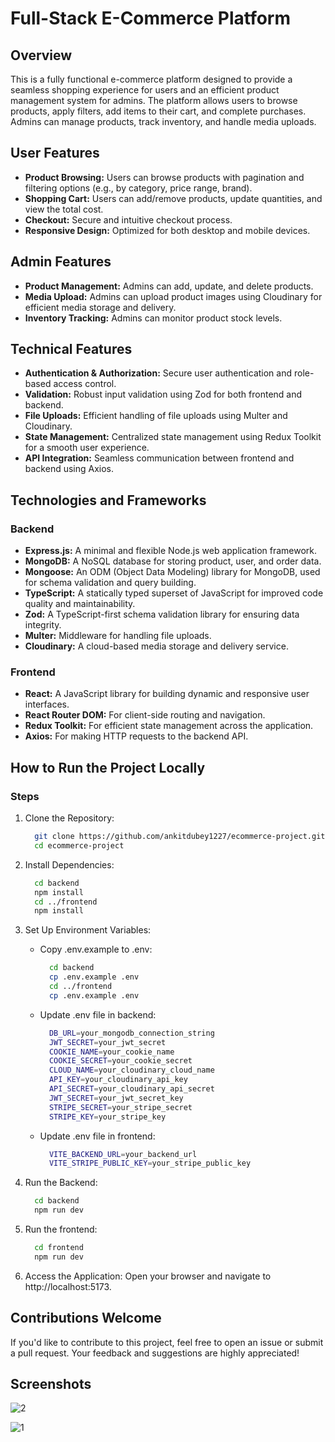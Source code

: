 # Full-Stack E-Commerce Platform

## Overview

This is a fully functional e-commerce platform designed to provide a seamless shopping experience for users and an efficient product management system for admins. The platform allows users to browse products, apply filters, add items to their cart, and complete purchases. Admins can manage products, track inventory, and handle media uploads.

## User Features

- **Product Browsing:** Users can browse products with pagination and filtering options (e.g., by category, price range, brand).
- **Shopping Cart:** Users can add/remove products, update quantities, and view the total cost.
- **Checkout:** Secure and intuitive checkout process.
- **Responsive Design:** Optimized for both desktop and mobile devices.

## Admin Features

- **Product Management:** Admins can add, update, and delete products.
- **Media Upload:** Admins can upload product images using Cloudinary for efficient media storage and delivery.
- **Inventory Tracking:** Admins can monitor product stock levels.

## Technical Features

- **Authentication & Authorization:** Secure user authentication and role-based access control.
- **Validation:** Robust input validation using Zod for both frontend and backend.
- **File Uploads:** Efficient handling of file uploads using Multer and Cloudinary.
- **State Management:** Centralized state management using Redux Toolkit for a smooth user experience.
- **API Integration:** Seamless communication between frontend and backend using Axios.

## Technologies and Frameworks

### Backend

- **Express.js:** A minimal and flexible Node.js web application framework.
- **MongoDB:** A NoSQL database for storing product, user, and order data.
- **Mongoose:** An ODM (Object Data Modeling) library for MongoDB, used for schema validation and query building.
- **TypeScript:** A statically typed superset of JavaScript for improved code quality and maintainability.
- **Zod:** A TypeScript-first schema validation library for ensuring data integrity.
- **Multer:** Middleware for handling file uploads.
- **Cloudinary:** A cloud-based media storage and delivery service.

### Frontend

- **React:** A JavaScript library for building dynamic and responsive user interfaces.
- **React Router DOM:** For client-side routing and navigation.
- **Redux Toolkit:** For efficient state management across the application.
- **Axios:** For making HTTP requests to the backend API.

## How to Run the Project Locally

### Steps

1. Clone the Repository:
   ```bash
     git clone https://github.com/ankitdubey1227/ecommerce-project.git
     cd ecommerce-project
   ```

2. Install Dependencies:
   ```bash
     cd backend
     npm install
     cd ../frontend
     npm install
   ```

3. Set Up Environment Variables:

   - Copy .env.example to .env:
     ```bash
       cd backend
       cp .env.example .env
       cd ../frontend
       cp .env.example .env
     ```

   - Update .env file in backend:
     ```bash
       DB_URL=your_mongodb_connection_string
       JWT_SECRET=your_jwt_secret
       COOKIE_NAME=your_cookie_name
       COOKIE_SECRET=your_cookie_secret
       CLOUD_NAME=your_cloudinary_cloud_name
       API_KEY=your_cloudinary_api_key
       API_SECRET=your_cloudinary_api_secret
       JWT_SECRET=your_jwt_secret_key
       STRIPE_SECRET=your_stripe_secret
       STRIPE_KEY=your_stripe_key
     ```

   - Update .env file in frontend:
     ```bash
       VITE_BACKEND_URL=your_backend_url
       VITE_STRIPE_PUBLIC_KEY=your_stripe_public_key
     ```

4. Run the Backend:
   ```bash
     cd backend
     npm run dev
   ```

5. Run the frontend:
   ```bash
     cd frontend
     npm run dev
   ```

6. Access the Application:
   Open your browser and navigate to http://localhost:5173.

## Contributions Welcome

If you'd like to contribute to this project, feel free to open an issue or submit a pull request. Your feedback and suggestions are highly appreciated!

## Screenshots

![2](https://github.com/user-attachments/assets/a8bfbd28-a9cf-4add-aa96-55b6eccae489)

![1](https://github.com/user-attachments/assets/5e3bc452-cd8f-40aa-8a8b-bd3c28a4bceb)
